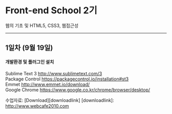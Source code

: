 # Front-end School 2기
웹의 기초 및 HTML5, CSS3, 웹접근성
<hr />

## 1일차 (9월 19일)

#### 개발환경 및 플러그인 설치

Sublime Text 3 <http://www.sublimetext.com/3>  
Package Control <https://packagecontrol.io/installation#st3>    
Emmet <http://www.emmet.io/download/>  
Google Chrome <https://www.google.co.kr/chrome/browser/desktop/>  

수업자료: [Download][downloadlink]
[downloadlink]: http://www.webcafe2010.com
